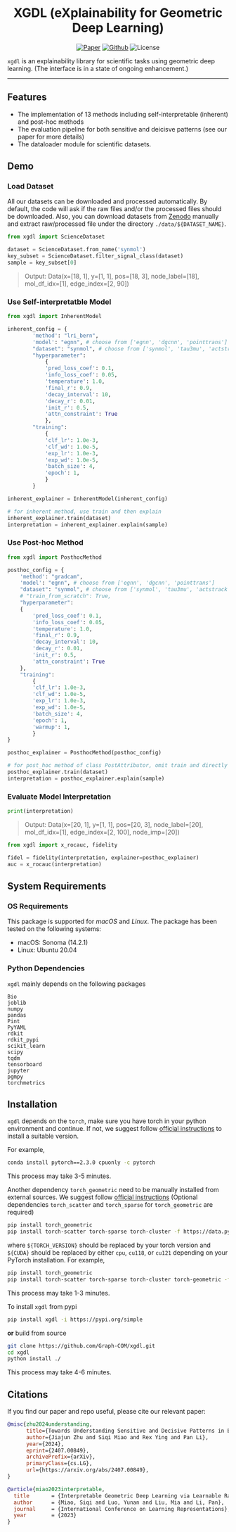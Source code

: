 <h1 align="center">XGDL (eXplainability for Geometric Deep Learning)</h1>
<p align="center">
    <a href="https://arxiv.org/abs/2407.00849"><img src="https://img.shields.io/badge/-arXiv-grey?logo=gitbook&logoColor=white" alt="Paper"></a>
    <a href="https://github.com/Graph-COM/xgdl"><img src="https://img.shields.io/badge/-Github-grey?logo=github" alt="Github"></a>
    <a> <img alt="License" src="https://img.shields.io/badge/Under%20Review-blue"> </a>
</p>

``xgdl`` is an explainability library for scientific tasks using geometric deep learning. (The interface is in a state of ongoing enhancement.)
______________________________________________________________________
## Features
- The implementation of 13 methods including self-interpretable (inherent) and post-hoc methods
- The evaluation pipeline for both sensitive and deicisve patterns (see our paper for more details)
- The dataloader module for scientific datasets.

## Demo

### Load Dataset
All our datasets can be downloaded and processed automatically. By default, the code will ask if the raw files and/or the processed files should be downloaded. Also, you can download datasets from [Zenodo](https://doi.org/10.5281/zenodo.7265547) manually and extract raw/processed file under the directory ``./data/${DATASET_NAME}``.

```python
from xgdl import ScienceDataset    

dataset = ScienceDataset.from_name('synmol')
key_subset = ScienceDataset.filter_signal_class(dataset)
sample = key_subset[0]
```

> Output: Data(x=[18, 1], y=[1, 1], pos=[18, 3], node_label=[18], mol_df_idx=[1], edge_index=[2, 90])

### Use Self-interpretatble Model
```python
from xgdl import InherentModel

inherent_config = {
        'method': "lri_bern",
        'model': "egnn", # choose from ['egnn', 'dgcnn', 'pointtrans']
        "dataset": "synmol", # choose from ['synmol', 'tau3mu', 'actstrack', 'plbind']
        "hyperparameter":
            {
            'pred_loss_coef': 0.1,
            'info_loss_coef': 0.05,
            'temperature': 1.0,
            'final_r': 0.9,
            'decay_interval': 10,
            'decay_r': 0.01,
            'init_r': 0.5,
            'attn_constraint': True
            },
        "training":
            {
            'clf_lr': 1.0e-3,
            'clf_wd': 1.0e-5,
            'exp_lr': 1.0e-3,
            'exp_wd': 1.0e-5,
            'batch_size': 4,
            'epoch': 1,
            }
        }

inherent_explainer = InherentModel(inherent_config)

# for inherent method, use train and then explain
inherent_explainer.train(dataset)
interpretation = inherent_explainer.explain(sample)

```
### Use Post-hoc Method
```python
from xgdl import PosthocMethod

posthoc_config = {
    'method': "gradcam",
    'model': "egnn", # choose from ['egnn', 'dgcnn', 'pointtrans']
    "dataset": "synmol", # choose from ['synmol', 'tau3mu', 'actstrack', 'plbind']
    # "train_from_scratch": True,
    "hyperparameter":
    {
        'pred_loss_coef': 0.1,
        'info_loss_coef': 0.05,
        'temperature': 1.0,
        'final_r': 0.9,
        'decay_interval': 10,
        'decay_r': 0.01,
        'init_r': 0.5,
        'attn_constraint': True
    },
    "training":
        {
        'clf_lr': 1.0e-3,
        'clf_wd': 1.0e-5,
        'exp_lr': 1.0e-3,
        'exp_wd': 1.0e-5,
        'batch_size': 4,
        'epoch': 1,
        'warmup': 1,
        }
}

posthoc_explainer = PosthocMethod(posthoc_config)

# for post_hoc method of class PostAttributor, omit train and directly explain
posthoc_explainer.train(dataset)
interpretation = posthoc_explainer.explain(sample)
```

### Evaluate Model Interpretation

```python
print(interpretation)
```
> Output: Data(x=[20, 1], y=[1, 1], pos=[20, 3], node_label=[20], mol_df_idx=[1], edge_index=[2, 100], node_imp=[20])

```python
from xgdl import x_rocauc, fidelity

fidel = fidelity(interpretation, explainer=posthoc_explainer)
auc = x_rocauc(interpretation)

```

## System Requirements
### OS Requirements
This package is supported for *macOS* and *Linux*. The package has been tested on the following systems:
+ macOS: Sonoma (14.2.1)
+ Linux: Ubuntu 20.04

### Python Dependencies
``xgdl`` mainly depends on the following packages
```
Bio
joblib
numpy
pandas
Pint
PyYAML
rdkit
rdkit_pypi
scikit_learn
scipy
tqdm
tensorboard
jupyter
pgmpy
torchmetrics
```

## Installation
``xgdl`` depends on the ``torch``, make sure you have torch in your python environment and continue. If not, we suggest follow [official instructions](https://pytorch.org/get-started/previous-versions/) to install a suitable version. 

For example,
```sh
conda install pytorch==2.3.0 cpuonly -c pytorch
```
This process may take 3-5 minutes.

Another dependency ``torch_geometric`` need to be manually installed from external sources. We suggest follow [official instructions](https://pytorch-geometric.readthedocs.io/en/latest/install/installation.html) (Optional dependencies ``torch_scatter`` and ``torch_sparse`` for ``torch_geometric`` are required)
```sh
pip install torch_geometric
pip install torch-scatter torch-sparse torch-cluster -f https://data.pyg.org/whl/torch-${TORCH_VERSION}+${CUDA}.html
```
where ``${TORCH_VERSION}`` should be replaced by your torch version and ``${CUDA}`` should be replaced by either ``cpu``, ``cu118``, or ``cu121`` depending on your PyTorch installation. For example,
```sh
pip install torch_geometric
pip install torch-scatter torch-sparse torch-cluster torch-geometric -f https://data.pyg.org/whl/torch-2.3.0+cpu.html
```
This process may take 1-3 minutes.

To install ``xgdl`` from pypi

```sh
pip install xgdl -i https://pypi.org/simple
```
**or** build from source
```sh
git clone https://github.com/Graph-COM/xgdl.git
cd xgdl
python install ./
```
This process may take 4-6 minutes.

## Citations

If you find our paper and repo useful, please cite our relevant paper:
```bibtex
@misc{zhu2024understanding,
      title={Towards Understanding Sensitive and Decisive Patterns in Explainable AI: A Case Study of Model Interpretation in Geometric Deep Learning}, 
      author={Jiajun Zhu and Siqi Miao and Rex Ying and Pan Li},
      year={2024},
      eprint={2407.00849},
      archivePrefix={arXiv},
      primaryClass={cs.LG},
      url={https://arxiv.org/abs/2407.00849}, 
}

@article{miao2023interpretable,
  title       = {Interpretable Geometric Deep Learning via Learnable Randomness Injection},
  author      = {Miao, Siqi and Luo, Yunan and Liu, Mia and Li, Pan},
  journal     = {International Conference on Learning Representations},
  year        = {2023}
}
```
